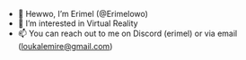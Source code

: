 - 👋 Hewwo, I’m Erimel (@Erimelowo)
- 👀 I’m interested in Virtual Reality
- 📫 You can reach out to me on Discord (erimel) or via email (loukalemire@gmail.com)  
